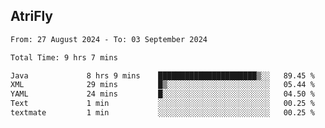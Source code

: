 ## AtriFly

<!--START_SECTION:waka-->

```txt
From: 27 August 2024 - To: 03 September 2024

Total Time: 9 hrs 7 mins

Java             8 hrs 9 mins    ██████████████████████▒░░   89.45 %
XML              29 mins         █▒░░░░░░░░░░░░░░░░░░░░░░░   05.44 %
YAML             24 mins         █░░░░░░░░░░░░░░░░░░░░░░░░   04.50 %
Text             1 min           ░░░░░░░░░░░░░░░░░░░░░░░░░   00.25 %
textmate         1 min           ░░░░░░░░░░░░░░░░░░░░░░░░░   00.25 %
```

<!--END_SECTION:waka-->

